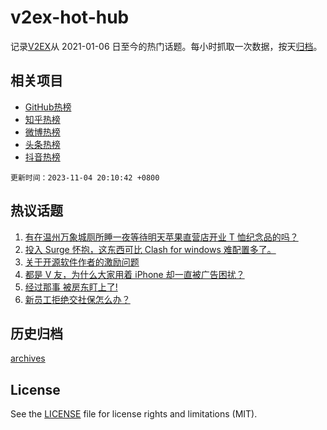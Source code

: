 # v2ex-hot-hub

 记录[V2EX](https://www.v2ex.com/)从 2021-01-06 日至今的热门话题。每小时抓取一次数据，按天[归档](archives)。
 
 ## 相关项目

- [GitHub热榜](https://github.com/lonnyzhang423/github-hot-hub)
- [知乎热榜](https://github.com/lonnyzhang423/zhihu-hot-hub)
- [微博热榜](https://github.com/lonnyzhang423/weibo-hot-hub)
- [头条热榜](https://github.com/lonnyzhang423/toutiao-hot-hub)
- [抖音热榜](https://github.com/lonnyzhang423/douyin-hot-hub)


 `更新时间：2023-11-04 20:10:42 +0800`

## 热议话题

1. [有在温州万象城厕所睡一夜等待明天苹果直营店开业 T 恤纪念品的吗？](https://www.v2ex.com/t/988450)
1. [投入 Surge 怀抱，这东西可比 Clash for windows 难配置多了。](https://www.v2ex.com/t/988435)
1. [关于开源软件作者的激励问题](https://www.v2ex.com/t/988513)
1. [都是 V 友，为什么大家用着 iPhone 却一直被广告困扰？](https://www.v2ex.com/t/988424)
1. [经过那事 被房东盯上了!](https://www.v2ex.com/t/988515)
1. [新员工拒绝交社保怎么办？](https://www.v2ex.com/t/988487)

## 历史归档

[archives](archives)

## License

See the [LICENSE](LICENSE) file for license rights and limitations (MIT).
